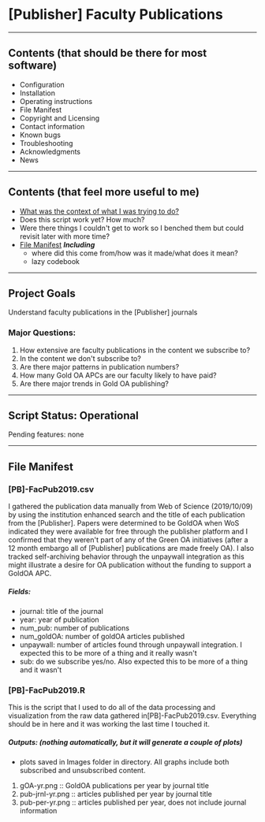 # [Publisher] Faculty Publications
---
## Contents (that should be there for most software)
- Configuration
- Installation
- Operating instructions
- File Manifest
- Copyright and Licensing
- Contact information
- Known bugs
- Troubleshooting
- Acknowledgments
- News

---
## Contents (that feel more useful to me)
- [What was the context of what I was trying to do?](#project-goals)
- Does this script work yet? How much?
- Were there things I couldn't get to work so I benched them but could revisit later with more time?
- [File Manifest](#file-manifest) _**Including**_ 
  - where did this come from/how was it made/what does it mean?
  - lazy codebook

---
## Project Goals
Understand faculty publications in the [Publisher] journals
### Major Questions:
1. How extensive are faculty publications in the content we subscribe to?
2. In the content we don't subscribe to?
3. Are there major patterns in publication numbers?
4. How many Gold OA APCs are our faculty likely to have paid?
5. Are there major trends in Gold OA publishing?

---
## Script Status: Operational
Pending features: none
***

## File Manifest
### [PB]-FacPub2019.csv
I gathered the publication data manually from Web of Science (2019/10/09) by using the institution enhanced search and the title of each publication from the [Publisher]. Papers were determined to be GoldOA when WoS indicated they were available for free through the publisher platform and I confirmed that they weren't part of any of the Green OA initiatives (after a 12 month embargo all of [Publisher] publications are made freely OA). I also tracked self-archiving behavior through the unpaywall integration as this might illustrate a desire for OA publication without the funding to support a GoldOA APC.
##### Fields:
  - journal: title of the journal
  - year: year of publication
  - num_pub: number of publications
  - num_goldOA: number of goldOA articles published
  - unpaywall: number of articles found through unpaywall integration. I expected this to be more of a thing and it really wasn't
  - sub: do we subscribe yes/no. Also expected this to be more of a thing and it wasn't

### [PB]-FacPub2019.R
This is the script that I used to do all of the data processing and visualization from the raw data gathered in[PB]-FacPub2019.csv. Everything should be in here and it was working the last time I touched it.
##### Outputs: (nothing automatically, but it will generate a couple of plots)
  - plots saved in Images folder in directory. All graphs include both subscribed and unsubscribed content.
  1. gOA-yr.png :: GoldOA publications per year by journal title
  2. pub-jrnl-yr.png :: articles published per year by journal title
  3. pub-per-yr.png :: articles published per year, does not include journal information
